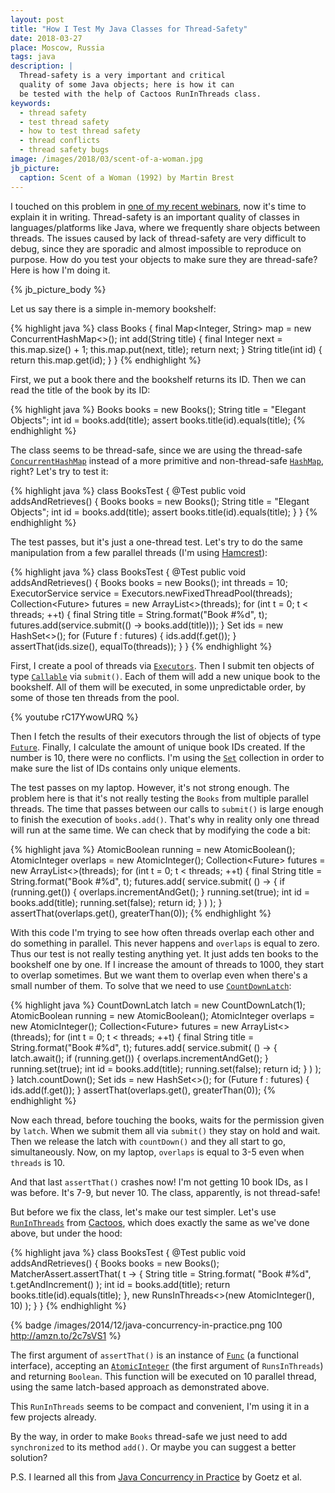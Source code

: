 ```yaml
---
layout: post
title: "How I Test My Java Classes for Thread-Safety"
date: 2018-03-27
place: Moscow, Russia
tags: java
description: |
  Thread-safety is a very important and critical
  quality of some Java objects; here is how it can
  be tested with the help of Cactoos RunInThreads class.
keywords:
  - thread safety
  - test thread safety
  - how to test thread safety
  - thread conflicts
  - thread safety bugs
image: /images/2018/03/scent-of-a-woman.jpg
jb_picture:
  caption: Scent of a Woman (1992) by Martin Brest
---
```


I touched on this problem in [one of my recent webinars](https://www.youtube.com/watch?v=rC17YwowURQ),
now it's time to explain it in writing. Thread-safety is an important
quality of classes in languages/platforms like Java, where we frequently share
objects between threads. The issues caused by lack of thread-safety
are very difficult to debug, since they are sporadic and almost impossible
to reproduce on purpose. How do you test your objects to make sure
they are thread-safe? Here is how I'm doing it.

<!--more-->

{% jb_picture_body %}

Let us say there is a simple in-memory bookshelf:

{% highlight java %}
class Books {
  final Map<Integer, String> map =
    new ConcurrentHashMap<>();
  int add(String title) {
    final Integer next = this.map.size() + 1;
    this.map.put(next, title);
    return next;
  }
  String title(int id) {
    return this.map.get(id);
  }
}
{% endhighlight %}

First, we put a book there and the bookshelf returns its ID. Then we can
read the title of the book by its ID:

{% highlight java %}
Books books = new Books();
String title = "Elegant Objects";
int id = books.add(title);
assert books.title(id).equals(title);
{% endhighlight %}

The class seems to be thread-safe, since we are using the thread-safe
[`ConcurrentHashMap`](https://docs.oracle.com/javase/8/docs/api/java/util/concurrent/ConcurrentHashMap.html)
instead of a more primitive and non-thread-safe
[`HashMap`](https://docs.oracle.com/javase/8/docs/api/java/util/HashMap.html),
right? Let's try to test it:

{% highlight java %}
class BooksTest {
  @Test
  public void addsAndRetrieves() {
    Books books = new Books();
    String title = "Elegant Objects";
    int id = books.add(title);
    assert books.title(id).equals(title);
  }
}
{% endhighlight %}

The test passes, but it's just a one-thread test. Let's try to do the
same manipulation from a few parallel threads (I'm using
[Hamcrest](https://github.com/hamcrest/JavaHamcrest)):

{% highlight java %}
class BooksTest {
  @Test
  public void addsAndRetrieves() {
    Books books = new Books();
    int threads = 10;
    ExecutorService service =
      Executors.newFixedThreadPool(threads);
    Collection<Future<Integer>> futures =
      new ArrayList<>(threads);
    for (int t = 0; t < threads; ++t) {
      final String title = String.format("Book #%d", t);
      futures.add(service.submit(() -> books.add(title)));
    }
    Set<Integer> ids = new HashSet<>();
    for (Future<Integer> f : futures) {
      ids.add(f.get());
    }
    assertThat(ids.size(), equalTo(threads));
  }
}
{% endhighlight %}

First, I create a pool of threads via
[`Executors`](https://docs.oracle.com/javase/7/docs/api/java/util/concurrent/Executors.html).
Then I submit ten objects of type
[`Callable`](https://docs.oracle.com/javase/7/docs/api/java/util/concurrent/Callable.html) via
`submit()`. Each of them will add a new
unique book to the bookshelf. All of them will be executed, in some
unpredictable order, by some of those ten threads from the pool.

{% youtube rC17YwowURQ %}

Then I fetch the results of their executors through the list of objects
of type
[`Future`](https://docs.oracle.com/javase/7/docs/api/java/util/concurrent/Future.html).
Finally, I calculate the amount of unique book IDs
created. If the number is 10, there were no conflicts. I'm using the
[`Set`](https://docs.oracle.com/javase/7/docs/api/java/util/Set.html)
collection in order to make sure the list of IDs contains only
unique elements.

The test passes on my laptop. However, it's not strong enough. The problem
here is that it's not really testing the `Books` from multiple parallel threads.
The time that passes between our calls to `submit()` is large enough to finish
the execution of `books.add()`. That's why in reality only one thread
will run at the same time. We can check that by modifying the code a bit:

{% highlight java %}
AtomicBoolean running = new AtomicBoolean();
AtomicInteger overlaps = new AtomicInteger();
Collection<Future<Integer>> futures =
  new ArrayList<>(threads);
for (int t = 0; t < threads; ++t) {
  final String title = String.format("Book #%d", t);
  futures.add(
    service.submit(
      () -> {
        if (running.get()) {
          overlaps.incrementAndGet();
        }
        running.set(true);
        int id = books.add(title);
        running.set(false);
        return id;
      }
    )
  );
}
assertThat(overlaps.get(), greaterThan(0));
{% endhighlight %}

With this code I'm trying to see how often threads overlap each other and
do something in parallel. This never happens and `overlaps` is equal to zero.
Thus our test is not really testing anything yet. It just adds ten
books to the bookshelf one by one. If I increase the amount of threads to
1000, they start to overlap sometimes. But we want them to overlap even
when there's a small number of them.
To solve that we need to use
[`CountDownLatch`](https://docs.oracle.com/javase/7/docs/api/java/util/concurrent/CountDownLatch.html):

{% highlight java %}
CountDownLatch latch = new CountDownLatch(1);
AtomicBoolean running = new AtomicBoolean();
AtomicInteger overlaps = new AtomicInteger();
Collection<Future<Integer>> futures =
  new ArrayList<>(threads);
for (int t = 0; t < threads; ++t) {
  final String title = String.format("Book #%d", t);
  futures.add(
    service.submit(
      () -> {
        latch.await();
        if (running.get()) {
          overlaps.incrementAndGet();
        }
        running.set(true);
        int id = books.add(title);
        running.set(false);
        return id;
      }
    )
  );
}
latch.countDown();
Set<Integer> ids = new HashSet<>();
for (Future<Integer> f : futures) {
  ids.add(f.get());
}
assertThat(overlaps.get(), greaterThan(0));
{% endhighlight %}

Now each thread, before touching the books, waits for the permission
given by `latch`. When we submit them all via `submit()` they stay on hold
and wait. Then we release the latch with `countDown()` and they all start
to go, simultaneously. Now, on my laptop, `overlaps` is equal to 3-5 even when `threads`
is 10.

And that last `assertThat()` crashes now! I'm not getting 10 book IDs,
as I was before. It's 7-9, but never 10. The class, apparently, is not thread-safe!

But before we fix the class, let's make our test simpler. Let's use
[`RunInThreads`](http://static.javadoc.io/org.cactoos/cactoos/0.29/org/cactoos/matchers/RunsInThreads.html)
from [Cactoos](http://www.cactoos.org), which does exactly the same as we've done above,
but under the hood:

{% highlight java %}
class BooksTest {
  @Test
  public void addsAndRetrieves() {
    Books books = new Books();
    MatcherAssert.assertThat(
      t -> {
        String title = String.format(
          "Book #%d", t.getAndIncrement()
        );
        int id = books.add(title);
        return books.title(id).equals(title);
      },
      new RunsInThreads<>(new AtomicInteger(), 10)
    );
  }
}
{% endhighlight %}

{% badge /images/2014/12/java-concurrency-in-practice.png 100 http://amzn.to/2c7sVS1 %}

The first argument of `assertThat()` is an instance of
[`Func`](http://static.javadoc.io/org.cactoos/cactoos/0.29/org/cactoos/Func.html)
(a functional interface), accepting an
[`AtomicInteger`](https://docs.oracle.com/javase/8/docs/api/java/util/concurrent/atomic/AtomicInteger.html)
(the first argument of `RunsInThreads`) and returning `Boolean`. This function will
be executed on 10 parallel thread, using the same latch-based approach
as demonstrated above.

This `RunInThreads` seems to be compact and convenient, I'm using it
in a few projects already.

By the way, in order to make `Books` thread-safe we just need to add
`synchronized` to its method `add()`. Or maybe you can suggest a better
solution?

P.S. I learned all this from [Java Concurrency in Practice](http://amzn.to/2c7sVS1)
by Goetz et al.
